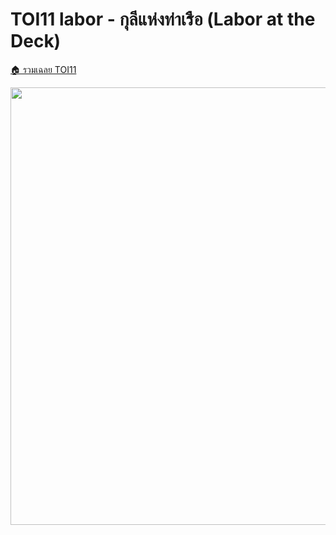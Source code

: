 <!-- @codegen_problem begin -->
# TOI11 labor - กุลีแห่งท่าเรือ (Labor at the Deck)

[🏠 รวมเฉลย TOI11](../)

<img width="700" src="https://github.com/krist7599555/toi/assets/19445033/80c80822-7583-4bcd-a705-dae3eacdee85" />
<!-- @codegen_problem end -->
